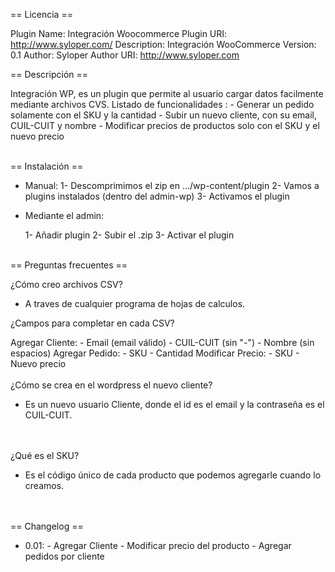  == Licencia == 

Plugin Name: Integración Woocommerce
Plugin URI: http://www.syloper.com/
Description: Integración WooCommerce
Version: 0.1
Author: Syloper
Author URI: http://www.syloper.com

== Descripción == 

Integración WP, es un plugin que permite al usuario cargar datos facilmente mediante archivos CVS.
Listado de funcionalidades :
							- Generar un pedido solamente con el SKU y la cantidad
							- Subir un nuevo cliente, con su email, CUIL-CUIT y nombre
							- Modificar precios de productos solo con el SKU y el nuevo precio
<br /> <br /> 

== Instalación == 

- Manual: 
    1- Descomprimimos el zip en .../wp-content/plugin
    2- Vamos a plugins instalados (dentro del admin-wp)
    3- Activamos el plugin


- Mediante el admin:

     1- Añadir plugin 
     2- Subir el .zip
     3- Activar el plugin
<br /> <br /> 

== Preguntas frecuentes == 

¿Cómo creo archivos CSV? 

 - A traves de cualquier programa de hojas de calculos.

¿Campos para completar en cada CSV?

Agregar Cliente: 
                - Email (email válido)
                - CUIL-CUIT (sin "-")
                - Nombre (sin espacios)
Agregar Pedido: 
                - SKU
                - Cantidad
Modificar Precio:
                - SKU
                - Nuevo precio
<br /> <br /> 
¿Cómo se crea en el wordpress el nuevo cliente? 

 - Es un nuevo usuario Cliente, donde el id es el email y la contraseña es el CUIL-CUIT.   

<br /> <br /> 
¿Qué es el SKU?

 - Es el código único de cada producto que podemos agregarle cuando lo creamos.

<br /> <br /> 
== Changelog ==

 - 0.01:
           - Agregar Cliente
           - Modificar precio del producto
           - Agregar pedidos por cliente  
<br /> <br /> 
